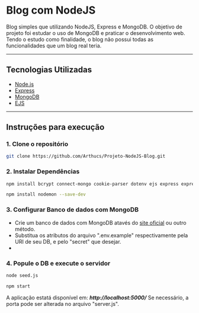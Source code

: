 # Blog com NodeJS

Blog simples que utilizando NodeJS, Express e MongoDB. O objetivo de projeto foi estudar o uso de MongoDB e praticar o desenvolvimento web.
Tendo o estudo como finalidade, o blog não possui todas as funcionalidades que um blog real teria.

---

## Tecnologias Utilizadas

- [Node.js](https://nodejs.org/)
- [Express](https://expressjs.com/)
- [MongoDB](https://www.mongodb.com/)
- [EJS](https://ejs.co/)

---

## Instruções para execução

### 1. Clone o repositório
```bash
git clone https://github.com/Arthucs/Projeto-NodeJS-Blog.git
```

### 2. Instalar Dependências
```bash
npm install bcrypt connect-mongo cookie-parser dotenv ejs express express-ejs-layouts express-session jsonwebtoken method-override mongoose
```
```bash
npm install nodemon --save-dev
```

### 3. Configurar Banco de dados com MongoDB
- Crie um banco de dados com MongoDB atavés do [site oficial](https://www.mongodb.com/) ou outro método.
- Substitua os atributos do arquivo ".env.example" respectivamente pela URI de seu DB, e pelo "secret" que desejar.
-    

### 4. Popule o DB e execute o servidor
```bash
node seed.js 
```
```bash
npm start
```
A aplicação estatá disponível em: ***http://localhost:5000/***
Se necessário, a porta pode ser alterada no arquivo "server.js".
